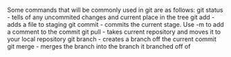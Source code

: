 Some commands that will be commonly used in git are as follows:
git status - tells of any uncommited changes and current place in the tree
git add - adds a file to staging
git commit - commits the current stage. Use -m to add a comment to the commit
git pull - takes current repository and moves it to your local repository
git branch - creates a branch off the current commit
git merge - merges the branch into the branch it branched off of 
